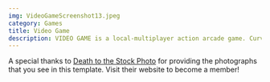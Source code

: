 ```yaml
---
img: VideoGameScreenshot13.jpeg
category: Games
title: Video Game
description: VIDEO GAME is a local-multiplayer action arcade game. Curve the ball past your opponents and dash to save a goal at the last second!
---
```

  A special thanks to [Death to the Stock Photo](http://join.deathtothestockphoto.com/) for providing the photographs that you see in this template.  Visit their website to become a member!
